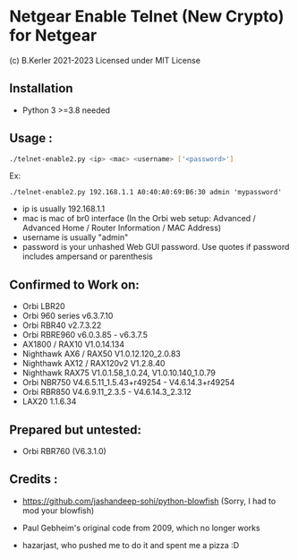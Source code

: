 # Netgear Enable Telnet (New Crypto) for Netgear
(c) B.Kerler 2021-2023
Licensed under MIT License

## Installation
- Python 3 >=3.8 needed

## Usage :

```bash
./telnet-enable2.py <ip> <mac> <username> ['<password>']
```
Ex:
```
./telnet-enable2.py 192.168.1.1 A0:40:A0:69:B6:30 admin 'mypassword'
```

- ip is usually 192.168.1.1
- mac is mac of br0 interface (In the Orbi web setup: Advanced / Advanced Home / Router Information / MAC Address)
- username is usually "admin"
- password is your unhashed Web GUI password. Use quotes if password 
  includes ampersand or parenthesis

## Confirmed to Work on:

- Orbi LBR20
- Orbi 960 series v6.3.7.10
- Orbi RBR40 v2.7.3.22
- Orbi RBRE960 v6.0.3.85 - v6.3.7.5
- AX1800 / RAX10 V1.0.14.134
- Nighthawk AX6 / RAX50 V1.0.12.120_2.0.83
- Nighthawk AX12 / RAX120v2 V1.2.8.40
- Nighthawk RAX75 V1.0.1.58_1.0.24, V1.0.10.140_1.0.79
- Orbi NBR750 V4.6.5.11_1.5.43+r49254 - V4.6.14.3+r49254
- Orbi RBR850 V4.6.9.11_2.3.5 - V4.6.14.3_2.3.12
- LAX20 1.1.6.34

## Prepared but untested:
- Orbi RBR760 (V6.3.1.0)


## Credits :
- https://github.com/jashandeep-sohi/python-blowfish (Sorry, I had to mod your blowfish)

- Paul Gebheim's original code from 2009, which no longer works

- hazarjast, who pushed me to do it and spent me a pizza :D
